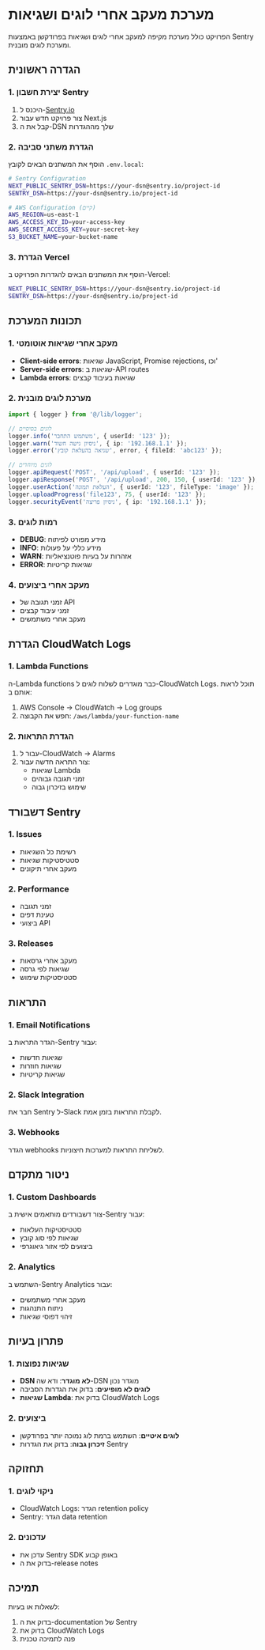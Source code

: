 # מערכת מעקב אחרי לוגים ושגיאות

הפרויקט כולל מערכת מקיפה למעקב אחרי לוגים ושגיאות בפרודקשן באמצעות Sentry ומערכת לוגים מובנית.

## הגדרה ראשונית

### 1. יצירת חשבון Sentry

1. היכנס ל-[Sentry.io](https://sentry.io)
2. צור פרויקט חדש עבור Next.js
3. קבל את ה-DSN שלך מההגדרות

### 2. הגדרת משתני סביבה

הוסף את המשתנים הבאים לקובץ `.env.local`:

```bash
# Sentry Configuration
NEXT_PUBLIC_SENTRY_DSN=https://your-dsn@sentry.io/project-id
SENTRY_DSN=https://your-dsn@sentry.io/project-id

# AWS Configuration (קיים)
AWS_REGION=us-east-1
AWS_ACCESS_KEY_ID=your-access-key
AWS_SECRET_ACCESS_KEY=your-secret-key
S3_BUCKET_NAME=your-bucket-name
```

### 3. הגדרת Vercel

הוסף את המשתנים הבאים להגדרות הפרויקט ב-Vercel:

```bash
NEXT_PUBLIC_SENTRY_DSN=https://your-dsn@sentry.io/project-id
SENTRY_DSN=https://your-dsn@sentry.io/project-id
```

## תכונות המערכת

### 1. מעקב אחרי שגיאות אוטומטי

- **Client-side errors**: שגיאות JavaScript, Promise rejections, וכו'
- **Server-side errors**: שגיאות ב-API routes
- **Lambda errors**: שגיאות בעיבוד קבצים

### 2. מערכת לוגים מובנית

```typescript
import { logger } from '@/lib/logger';

// לוגים בסיסיים
logger.info('משתמש התחבר', { userId: '123' });
logger.warn('ניסיון גישה חשוד', { ip: '192.168.1.1' });
logger.error('שגיאה בהעלאת קובץ', error, { fileId: 'abc123' });

// לוגים מיוחדים
logger.apiRequest('POST', '/api/upload', { userId: '123' });
logger.apiResponse('POST', '/api/upload', 200, 150, { userId: '123' });
logger.userAction('העלאת תמונה', { userId: '123', fileType: 'image' });
logger.uploadProgress('file123', 75, { userId: '123' });
logger.securityEvent('ניסיון פריצה', { ip: '192.168.1.1' });
```

### 3. רמות לוגים

- **DEBUG**: מידע מפורט לפיתוח
- **INFO**: מידע כללי על פעולות
- **WARN**: אזהרות על בעיות פוטנציאליות
- **ERROR**: שגיאות קריטיות

### 4. מעקב אחרי ביצועים

- זמני תגובה של API
- זמני עיבוד קבצים
- מעקב אחרי משתמשים

## הגדרת CloudWatch Logs

### 1. Lambda Functions

ה-Lambda functions כבר מוגדרים לשלוח לוגים ל-CloudWatch Logs. תוכל לראות אותם ב:

1. AWS Console → CloudWatch → Log groups
2. חפש את הקבוצה: `/aws/lambda/your-function-name`

### 2. הגדרת התראות

1. עבור ל-CloudWatch → Alarms
2. צור התראה חדשה עבור:
   - שגיאות Lambda
   - זמני תגובה גבוהים
   - שימוש בזיכרון גבוה

## דשבורד Sentry

### 1. Issues

- רשימת כל השגיאות
- סטטיסטיקות שגיאות
- מעקב אחרי תיקונים

### 2. Performance

- זמני תגובה
- טעינת דפים
- ביצועי API

### 3. Releases

- מעקב אחרי גרסאות
- שגיאות לפי גרסה
- סטטיסטיקות שימוש

## התראות

### 1. Email Notifications

הגדר התראות ב-Sentry עבור:
- שגיאות חדשות
- שגיאות חוזרות
- שגיאות קריטיות

### 2. Slack Integration

חבר את Sentry ל-Slack לקבלת התראות בזמן אמת.

### 3. Webhooks

הגדר webhooks לשליחת התראות למערכות חיצוניות.

## ניטור מתקדם

### 1. Custom Dashboards

צור דשבורדים מותאמים אישית ב-Sentry עבור:
- סטטיסטיקות העלאות
- שגיאות לפי סוג קובץ
- ביצועים לפי אזור גיאוגרפי

### 2. Analytics

השתמש ב-Sentry Analytics עבור:
- מעקב אחרי משתמשים
- ניתוח התנהגות
- זיהוי דפוסי שגיאות

## פתרון בעיות

### 1. שגיאות נפוצות

- **DSN לא מוגדר**: ודא שה-DSN מוגדר נכון
- **לוגים לא מופיעים**: בדוק את הגדרות הסביבה
- **שגיאות Lambda**: בדוק את CloudWatch Logs

### 2. ביצועים

- **לוגים איטיים**: השתמש ברמת לוג נמוכה יותר בפרודקשן
- **זיכרון גבוה**: בדוק את הגדרות Sentry

## תחזוקה

### 1. ניקוי לוגים

- CloudWatch Logs: הגדר retention policy
- Sentry: הגדר data retention

### 2. עדכונים

- עדכן את Sentry SDK באופן קבוע
- בדוק את ה-release notes

## תמיכה

לשאלות או בעיות:
1. בדוק את ה-documentation של Sentry
2. בדוק את CloudWatch Logs
3. פנה לתמיכה טכנית
